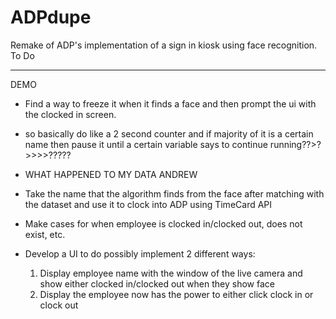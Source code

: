 # ADPdupe
Remake of ADP's implementation of a sign in kiosk using face recognition.
                                                          To Do
________________________________________________________________________________________________________________________________________
DEMO
- Find a way to freeze it when it finds a face and then prompt the ui with the clocked in screen. 
- so basically do like a 2 second counter and if majority of it is a certain name then pause it until a certain variable says to continue running??>?>>>>?????
- WHAT HAPPENED TO MY DATA ANDREW


- Take the name that the algorithm finds from the face after matching with the dataset and use it to clock into ADP using TimeCard API
- Make cases for when employee is clocked in/clocked out, does not exist, etc.
- Develop a UI to do possibly implement 2 different ways:
    1. Display employee name with the window of the live camera and show either clocked in/clocked out when they show face
    2. Display the employee now has the power to either click clock in or clock out